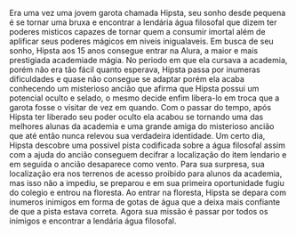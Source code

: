 Era uma vez uma jovem garota chamada Hipsta, seu sonho desde pequena 
 é se tornar uma bruxa e encontrar a lendária água filosofal que dizem 
 ter poderes misticos capazes de tornar quem a consumir imortal além de aplificar seus poderes 
 mágicos em niveis inigualaveis. 
 Em busca de seu sonho, Hipsta aos 15 anos consegue entrar na Alura, a maior e mais 
 prestigiada academiade mágia. No periodo em que ela cursava a academia, porém não
 era tão fácil quanto esperava, Hipsta passa por inumeras dificuldades e quase não 
 consegue se adaptar porém ela acaba conhecendo um misterioso ancião que afirma 
 que Hipsta possui um potencial oculto e selado, o mesmo decide enfim libera-lo
 em troca que a garota fosse o visitar de vez em quando. Com o passar do tempo, após
 Hipsta ter liberado seu poder oculto ela acabou se tornando uma das melhores alunas 
 da academia e uma grande amiga do misterioso ancião que até então nunca relevou sua
 verdadeira identidade.
 Um certo dia, Hipsta descobre uma possivel pista codificada sobre a
 água filosofal assim com a ajuda do ancião conseguem decifrar a localização
 do item lendario e em seguida o ancião desaparece como vento. Para sua surpresa,
 sua localização era nos terrenos de acesso proibido para alunos da academia, 
 mas isso não a impediu, se preparou e em sua primeira oportunidade fugiu do colegio
 e entrou na floresta.
 Ao entrar na floresta, Hipsta se depara com inumeros inimigos em forma de gotas 
 de água que a deixa mais confiante de que a pista estava correta. Agora sua missão
 é passar por todos os inimigos e encontrar a lendária água filosofal.
